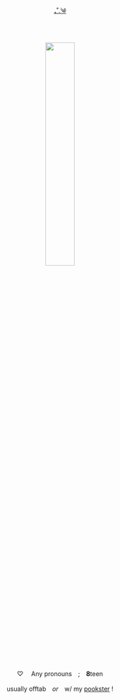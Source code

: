 <div align="center">
  
[₊˚.༄](https://genshin-impact.fandom.com/wiki/Tartaglia)

　　‎
  
<p align="center">
<img src="`https://images4katori.carrd.co/assets/images/image23.png?v=a8f7fa0d`" width="36%" height="36%"> 
</p>


<div id="header" align="center">


♡ 　Any pronouns　;　**8**teen‎


usually offtab　*or*　w/ my [pookster](https://github.com/scaraddicted) !

